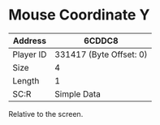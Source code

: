 
#  Mouse Coordinate Y
Address   | 6CDDC8
----------|-------------
Player ID | 331417 (Byte Offset: 0)
Size 	  | 4
Length 	  | 1
SC:R      | Simple Data

Relative to the screen.
